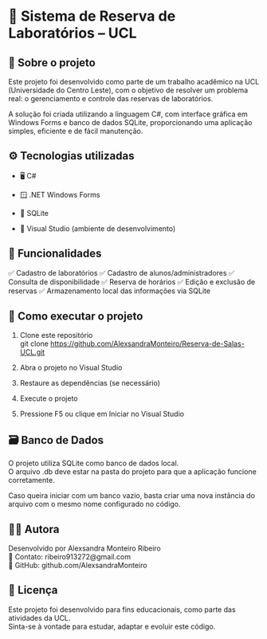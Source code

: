 # 🧪 Sistema de Reserva de Laboratórios – UCL

<h2>📘 Sobre o projeto</h2>

Este projeto foi desenvolvido como parte de um trabalho acadêmico na UCL (Universidade do Centro Leste), com o objetivo de resolver um problema real: o gerenciamento e controle das reservas de laboratórios.

A solução foi criada utilizando a linguagem C#, com interface gráfica em Windows Forms e banco de dados SQLite, proporcionando uma aplicação simples, eficiente e de fácil manutenção.

<h2>⚙️ Tecnologias utilizadas</h2>

- 🖥️ C#

- 🪟 .NET Windows Forms

- 💾 SQLite

- 🧱 Visual Studio (ambiente de desenvolvimento)

<h2>🚀 Funcionalidades</h2>

✅ Cadastro de laboratórios
✅ Cadastro de alunos/administradores
✅ Consulta de disponibilidade
✅ Reserva de horários
✅ Edição e exclusão de reservas
✅ Armazenamento local das informações via SQLite

<h2>🧰 Como executar o projeto</h2>

1. Clone este repositório<br>
git clone https://github.com/AlexsandraMonteiro/Reserva-de-Salas-UCL.git

2. Abra o projeto no Visual Studio<br>
3. Restaure as dependências (se necessário)<br>
4. Execute o projeto<br>
5. Pressione F5 ou clique em Iniciar no Visual Studio<br>

<h2>🗃️ Banco de Dados</h2>

O projeto utiliza SQLite como banco de dados local.<br>
O arquivo .db deve estar na pasta do projeto para que a aplicação funcione corretamente.<br>

Caso queira iniciar com um banco vazio, basta criar uma nova instância do arquivo com o mesmo nome configurado no código.

<h2>👩‍💻 Autora</h2>

<p>Desenvolvido por Alexsandra Monteiro Ribeiro<br>
📧 Contato: ribeiro913272@gmail.com<br>
💼 GitHub: github.com/AlexsandraMonteiro</p>

<h2>🌟 Licença</h2>

Este projeto foi desenvolvido para fins educacionais, como parte das atividades da UCL.<br>
Sinta-se à vontade para estudar, adaptar e evoluir este código.
